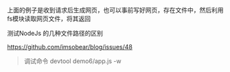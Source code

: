 上面的例子是收到请求后生成网页，也可以事前写好网页，存在文件中，然后利用fs模块读取网页文件，将其返回

测试NodeJs 的几种文件路径的区别

https://github.com/imsobear/blog/issues/48


> 调试命令
devtool demo6/app.js -w